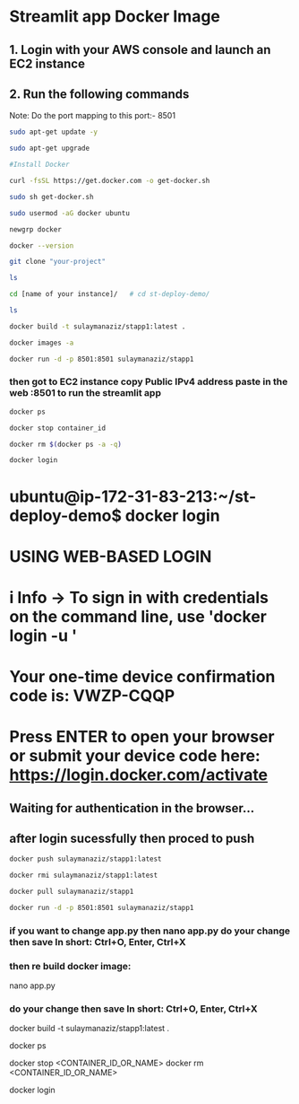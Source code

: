 # Streamlit app Docker Image

## 1. Login with your AWS console and launch an EC2 instance
## 2. Run the following commands

Note: Do the port mapping to this port:- 8501

```bash
sudo apt-get update -y

sudo apt-get upgrade

#Install Docker

curl -fsSL https://get.docker.com -o get-docker.sh

sudo sh get-docker.sh

sudo usermod -aG docker ubuntu

newgrp docker

docker --version


```

```bash
git clone "your-project"

ls

cd [name of your instance]/   # cd st-deploy-demo/

ls


```

```bash
docker build -t sulaymanaziz/stapp1:latest . 
```

```bash
docker images -a  
```

```bash
docker run -d -p 8501:8501 sulaymanaziz/stapp1 
```
### then got to EC2 instance copy  Public IPv4 address  paste in the web :8501 to run the streamlit app


```bash
docker ps  
```

```bash
docker stop container_id
```

```bash
docker rm $(docker ps -a -q)
```

```bash
docker login 
```
# ubuntu@ip-172-31-83-213:~/st-deploy-demo$ docker login

# USING WEB-BASED LOGIN

# i Info → To sign in with credentials on the command line, use 'docker login -u <username>'
         

# Your one-time device confirmation code is: VWZP-CQQP
# Press ENTER to open your browser or submit your device code here: https://login.docker.com/activate

## Waiting for authentication in the browser…
## after login sucessfully then proced to push 



```bash
docker push sulaymanaziz/stapp1:latest 
```

```bash
docker rmi sulaymanaziz/stapp1:latest
```

```bash
docker pull sulaymanaziz/stapp1
```
```bash
docker run -d -p 8501:8501 sulaymanaziz/stapp1 
```

### if you want to change app.py then nano app.py   do your change then save In short: Ctrl+O, Enter, Ctrl+X
### then re build docker image:
nano app.py 
### do your change then save In short: Ctrl+O, Enter, Ctrl+X
docker build -t sulaymanaziz/stapp1:latest .

docker ps

docker stop <CONTAINER_ID_OR_NAME>
docker rm <CONTAINER_ID_OR_NAME>

docker login 









